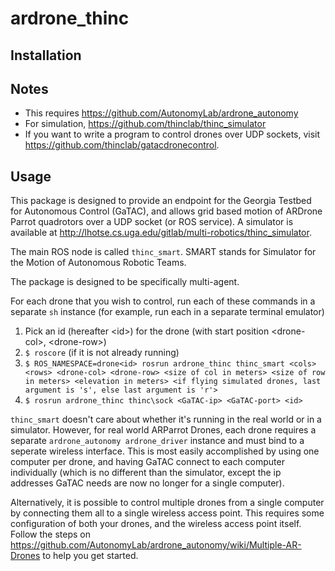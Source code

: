 ardrone\_thinc
=============

Installation
------------


Notes
-----

* This requires https://github.com/AutonomyLab/ardrone_autonomy
* For simulation, https://github.com/thinclab/thinc_simulator
* If you want to write a program to control drones over UDP sockets, visit 
  https://github.com/thinclab/gatacdronecontrol.

Usage
-----

This package is designed to provide an endpoint for the Georgia Testbed for
Autonomous Control (GaTAC), and allows grid based motion of ARDrone Parrot
quadrotors over a UDP socket (or ROS service).  A simulator is available at
http://lhotse.cs.uga.edu/gitlab/multi-robotics/thinc_simulator.

The main ROS node is called `thinc_smart`.  SMART stands for Simulator for the
Motion of Autonomous Robotic Teams.

The package is designed to be specifically multi-agent.

For each drone that you wish to control, run each of these commands in a
separate `sh` instance (for example, run each in a separate terminal emulator)

1. Pick an id (hereafter \<id\>) for the drone (with start position
\<drone-col\>, \<drone-row\>)
2. `$ roscore` (if it is not already running)
3. `$ ROS_NAMESPACE=drone<id> rosrun ardrone_thinc thinc_smart <cols> <rows> <drone-col> <drone-row> <size of col in meters> <size of row in meters> <elevation in meters> <if flying simulated drones, last argument is 's', else last argument is 'r'>`
4. `$ rosrun ardrone_thinc thinc\sock <GaTAC-ip> <GaTAC-port> <id>`

`thinc_smart` doesn't care about whether it's running in the real world or in
a simulator.  However, for real world ARParrot Drones, each drone requires a
separate `ardrone_autonomy ardrone_driver` instance and must bind to a
seperate wireless interface.  This is most easily accomplished by using one
computer per drone, and having GaTAC connect to each computer individually
(which is no different than the simulator, except the ip addresses GaTAC needs are now no longer for a single computer).

Alternatively, it is possible to control multiple drones from a single computer by connecting them all to a single wireless access point. This requires some configuration of both your drones, and the wireless access point itself.  Follow the steps on https://github.com/AutonomyLab/ardrone_autonomy/wiki/Multiple-AR-Drones to help you get started.
